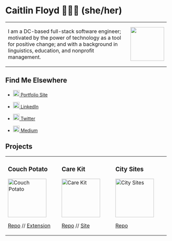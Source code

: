 # Caitlin Floyd 👩🏻‍💻 (she/her)
<table>
  <tr> 
    <td>
      <p>I am a DC-based full-stack software engineer; motivated by the power of technology as a tool for positive change; and with a background in linguistics, education, and nonprofit management.</p>
    </td>
    <td width="100px" align="center" >
      <img src="https://raw.githubusercontent.com/cafloyd/cafloyd/master/images/initials.png" width="105px" />
    </td>
  </tr>
</table>


## Find Me Elsewhere
- <a href="https://caitlinfloyd.com/"><p><img src="https://raw.githubusercontent.com/cafloyd/cafloyd/master/images/branded-link.png" width="20px;" alt="Portfolio Site" />  Portfolio Site</p></a>

- <a href="https://www.linkedin.com/in/caitlinfloyd/"><p><img src="https://raw.githubusercontent.com/cafloyd/cafloyd/master/images/branded-linkedin.png" width="20px;" alt="LinkedIn" />  LinkedIn</p></a>

- <a href="https://twitter.com/caitlinfloyd"><p><img src="https://raw.githubusercontent.com/cafloyd/cafloyd/master/images/branded-twitter.png" width="20px;" alt="Twitter" />  Twitter</p></a>

- <a href="https://medium.com/@caitlinfloyd"><p><img src="https://raw.githubusercontent.com/cafloyd/cafloyd/master/images/branded-medium.png" width="20px;" alt="Medium"/>  Medium</p></a>

## Projects
<table>
  <tr>
    <td width="200px">
        <h3>Couch Potato</h3>
        <img src="https://images.ctfassets.net/rzdzst0q8sl8/7IOYLCO7FaiNFLzjmJZte9/2fd6b0fb6c8b298c517c1c58e67740bd/Couch_Potato_logo.png?h=250" width="120px;" alt="Couch Potato"/>
        <br />
        <p><a href="https://github.com/2001-math-max-fury-road/CouchPotato">Repo</a> // <a href="https://chrome.google.com/webstore/detail/couch-potato/aheloceipokicgchednkbmlaejgcpllo?hl=en-US">Extension</a></p>
    </td>
    <td width="200px">
        <h3>Care Kit</h3>
        <img src="https://images.ctfassets.net/rzdzst0q8sl8/3oXxnDLThz52SkjZP47Pzk/991d08d246f7a0c5146c16ab223b7700/Care_Kit_logo.png?h=250" width="120px;" alt="Care Kit"/>
        <br />
        <p><a href="https://github.com/2001-one-flew-over-the-cuckoo/grace-shopper">Repo</a> // <a href="https://sendacarekit.herokuapp.com/">Site</a></p>
    </td>
        <td width="200px">
        <h3>City Sites</h3>
        <img src="https://images.ctfassets.net/rzdzst0q8sl8/7IJ6gnFL7aEsz82M9qesvU/f53de9c2762d974a0fd56e9d3ddfe7c3/City_Sites_logo.png?h=250" width="120px;" alt="City Sites"/>
        <br />
        <p><a href="https://github.com/cafloyd/cityBucketList">Repo</a></p>
    </td>
  </tr>
</table>